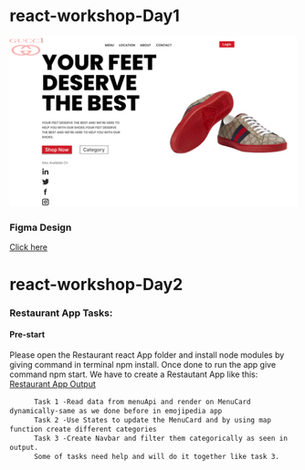 # react-workshop-Day1
<img src="https://github.com/Amytrainer/react-product-workshop/blob/main/Product%20Page.png"></img>
### Figma Design 

[Click here](https://www.figma.com/file/Dj8yXyLudQNA3Qhp1erKr4/React-Project-Gucci-Product-Page?type=design&node-id=0%3A1&mode=design&t=v0H6256G3SGsw2T1-1)

# react-workshop-Day2
### Restaurant App Tasks:
#### Pre-start
Please open the Restaurant react App folder and install node modules by giving command in terminal npm install.
Once done to run the app give command npm start.
We have to create a Restautant App like this:
[Restaurant App Output](https://www.loom.com/share/1e1900f8c19944b3b93567d1938853e2?authuser=0)

          Task 1 -Read data from menuApi and render on MenuCard dynamically-same as we done before in emojipedia app
          Task 2 -Use States to update the MenuCard and by using map function create different categories
          Task 3 -Create Navbar and filter them categorically as seen in output.
          Some of tasks need help and will do it together like task 3.
